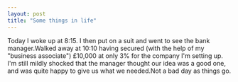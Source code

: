 ```yaml
---
layout: post
title: "Some things in life"
---
```

Today I woke up at 8:15. I then put on a suit and went to see the bank
manager.Walked away at 10:10 having secured (with the help of my "business
associate") £10,000 at only 3% for the company I'm setting up. I'm still
mildly shocked that the manager thought our idea was a good one, and was quite
happy to give us what we needed.Not a bad day as things go.

